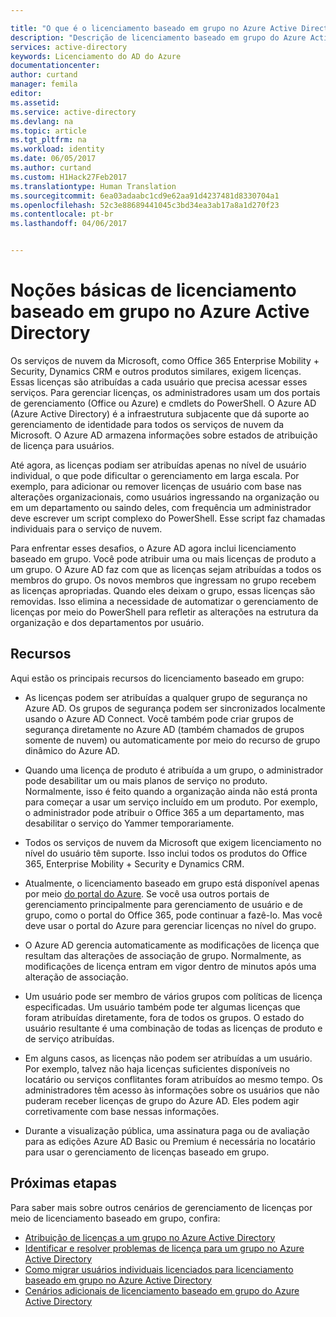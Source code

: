 ```yaml
---

title: "O que é o licenciamento baseado em grupo no Azure Active Directory? | Microsoft Docs"
description: "Descrição de licenciamento baseado em grupo do Azure Active Directory, como ele funciona, como começar e práticas recomendadas"
services: active-directory
keywords: Licenciamento do AD do Azure
documentationcenter: 
author: curtand
manager: femila
editor: 
ms.assetid: 
ms.service: active-directory
ms.devlang: na
ms.topic: article
ms.tgt_pltfrm: na
ms.workload: identity
ms.date: 06/05/2017
ms.author: curtand
ms.custom: H1Hack27Feb2017
ms.translationtype: Human Translation
ms.sourcegitcommit: 6ea03adaabc1cd9e62aa91d4237481d8330704a1
ms.openlocfilehash: 52c3e88689441045c3bd34ea3ab17a8a1d270f23
ms.contentlocale: pt-br
ms.lasthandoff: 04/06/2017


---
```


# <a name="group-based-licensing-basics-in-azure-active-directory"></a>Noções básicas de licenciamento baseado em grupo no Azure Active Directory

Os serviços de nuvem da Microsoft, como Office 365 Enterprise Mobility + Security, Dynamics CRM e outros produtos similares, exigem licenças. Essas licenças são atribuídas a cada usuário que precisa acessar esses serviços. Para gerenciar licenças, os administradores usam um dos portais de gerenciamento (Office ou Azure) e cmdlets do PowerShell. O Azure AD (Azure Active Directory) é a infraestrutura subjacente que dá suporte ao gerenciamento de identidade para todos os serviços de nuvem da Microsoft. O Azure AD armazena informações sobre estados de atribuição de licença para usuários.

Até agora, as licenças podiam ser atribuídas apenas no nível de usuário individual, o que pode dificultar o gerenciamento em larga escala. Por exemplo, para adicionar ou remover licenças de usuário com base nas alterações organizacionais, como usuários ingressando na organização ou em um departamento ou saindo deles, com frequência um administrador deve escrever um script complexo do PowerShell. Esse script faz chamadas individuais para o serviço de nuvem.

Para enfrentar esses desafios, o Azure AD agora inclui licenciamento baseado em grupo. Você pode atribuir uma ou mais licenças de produto a um grupo. O Azure AD faz com que as licenças sejam atribuídas a todos os membros do grupo. Os novos membros que ingressam no grupo recebem as licenças apropriadas. Quando eles deixam o grupo, essas licenças são removidas. Isso elimina a necessidade de automatizar o gerenciamento de licenças por meio do PowerShell para refletir as alterações na estrutura da organização e dos departamentos por usuário.

## <a name="features"></a>Recursos

Aqui estão os principais recursos do licenciamento baseado em grupo:

- As licenças podem ser atribuídas a qualquer grupo de segurança no Azure AD. Os grupos de segurança podem ser sincronizados localmente usando o Azure AD Connect. Você também pode criar grupos de segurança diretamente no Azure AD (também chamados de grupos somente de nuvem) ou automaticamente por meio do recurso de grupo dinâmico do Azure AD.

- Quando uma licença de produto é atribuída a um grupo, o administrador pode desabilitar um ou mais planos de serviço no produto. Normalmente, isso é feito quando a organização ainda não está pronta para começar a usar um serviço incluído em um produto. Por exemplo, o administrador pode atribuir o Office 365 a um departamento, mas desabilitar o serviço do Yammer temporariamente.

- Todos os serviços de nuvem da Microsoft que exigem licenciamento no nível do usuário têm suporte. Isso inclui todos os produtos do Office 365, Enterprise Mobility + Security e Dynamics CRM.

- Atualmente, o licenciamento baseado em grupo está disponível apenas por meio [do portal do Azure](https://portal.azure.com). Se você usa outros portais de gerenciamento principalmente para gerenciamento de usuário e de grupo, como o portal do Office 365, pode continuar a fazê-lo. Mas você deve usar o portal do Azure para gerenciar licenças no nível do grupo.

- O Azure AD gerencia automaticamente as modificações de licença que resultam das alterações de associação de grupo. Normalmente, as modificações de licença entram em vigor dentro de minutos após uma alteração de associação.

- Um usuário pode ser membro de vários grupos com políticas de licença especificadas. Um usuário também pode ter algumas licenças que foram atribuídas diretamente, fora de todos os grupos. O estado do usuário resultante é uma combinação de todas as licenças de produto e de serviço atribuídas.

- Em alguns casos, as licenças não podem ser atribuídas a um usuário. Por exemplo, talvez não haja licenças suficientes disponíveis no locatário ou serviços conflitantes foram atribuídos ao mesmo tempo. Os administradores têm acesso às informações sobre os usuários que não puderam receber licenças de grupo do Azure AD. Eles podem agir corretivamente com base nessas informações.

- Durante a visualização pública, uma assinatura paga ou de avaliação para as edições Azure AD Basic ou Premium é necessária no locatário para usar o gerenciamento de licenças baseado em grupo.

## <a name="next-steps"></a>Próximas etapas

Para saber mais sobre outros cenários de gerenciamento de licenças por meio de licenciamento baseado em grupo, confira:

* [Atribuição de licenças a um grupo no Azure Active Directory](active-directory-licensing-group-assignment-azure-portal.md)
* [Identificar e resolver problemas de licença para um grupo no Azure Active Directory](active-directory-licensing-group-problem-resolution-azure-portal.md)
* [Como migrar usuários individuais licenciados para licenciamento baseado em grupo no Azure Active Directory](active-directory-licensing-group-migration-azure-portal.md)
* [Cenários adicionais de licenciamento baseado em grupo do Azure Active Directory](active-directory-licensing-group-advanced.md)

